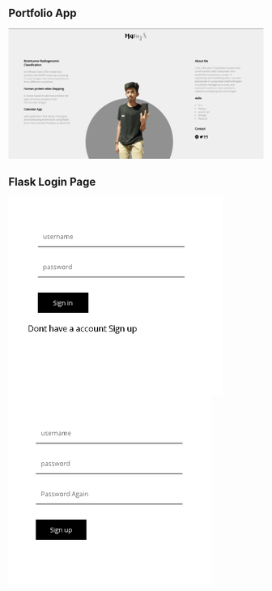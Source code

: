 ## Portfolio App

![alt text](./portfolio-app/webpage.png)

## Flask Login Page

![alt text](./Assignment-2-Flask-Login-Page/image1.png)
![alt text](./Assignment-2-Flask-Login-Page/image2.png)
